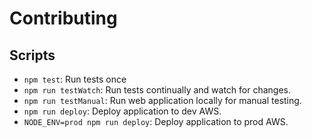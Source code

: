 
# Contributing

## Scripts

- `npm test`: Run tests once
- `npm run testWatch`: Run tests continually and watch for changes.
- `npm run testManual`: Run web application locally for manual testing.
- `npm run deploy`: Deploy application to dev AWS.
- `NODE_ENV=prod npm run deploy`: Deploy application to prod AWS.

